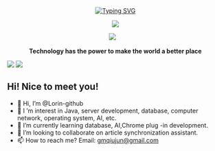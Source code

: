 <div align="center">
  
  <!-- dynamic typing effect 动态打字效果 -->
  <div align="center">
    <a href="https://blog.sunguoqi.com/">
      <img src="https://readme-typing-svg.demolab.com?font=Fira+Code&pause=1000&width=435&lines=println(%22Hello%2C%20World%22);空白无上&center=true&size=27" alt="Typing SVG" />
    </a>
  </div>

  <!-- knock code pictures 敲代码的图片 -->
  <img src="https://cdn.jsdelivr.net/gh/sun0225SUN/sun0225SUN/assets/images/coding.gif" /><br>

  <!-- profile logo 个人资料徽标 -->
  <div align="center">
    <a href="https://kbws.xyz"><img src="https://img.shields.io/badge/Website-博客-blue" /></a>&emsp;
  </div>
<p><b>Technology has the power to make the world a better place</b></p>

</div>

<div>
  <img src="https://github-readme-stats.vercel.app/api?username=kbws13&show_icons=true&theme=vue"/>
  <img src="https://github-readme-stats.vercel.app/api/top-langs/?username=kbws13&layout=compact&langs_count=6"/>
</div>

## Hi! Nice to meet you!

<!-- 个人简介 -->
- 👋 Hi, I’m @Lorin-github
- 👀 I ’m interest in Java, server development, database, computer network, operating system, AI, etc.
- 🌱 I’m currently learning database, AI,Chrome plug -in development.
- 💞️ I’m looking to collaborate on article synchronization assistant.
- 📫 How to reach me? Email: gmqiujun@gmail.com
